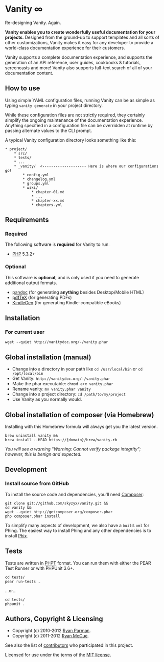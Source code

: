 # Vanity ∞
Re-designing Vanity. Again.

**Vanity enables you to create wonderfully useful documentation for your projects.** Designed from the ground-up to support templates and all sorts of other customizations, Vanity makes it easy for any developer to provide a world-class documentation experience for their customers.

Vanity supports a complete documentation experience, and supports the generation of an API reference, user guides, cookbooks & tutorials, screencasts and more! Vanity also supports full-text search of all of your documentation content.


## How to use
Using simple YAML configuration files, running Vanity can be as simple as typing `vanity generate` in your project directory.

While these configuration files are not strictly required, they certainly simplify the ongoing maintenance of the documentation experience. Anything specified in a configuration file can be overridden at runtime by passing alternate values to the CLI prompt.

A typical Vanity configuration directory looks something like this:

	* project/
		* src/
		* tests/
		* ...
		* _vanity/  <-------------------- Here is where our configurations go!
			* config.yml
			* changelog.yml
			* groups.yml
			* wiki/
				* chapter-01.md
				* ...
				* chapter-xx.md
				* chapters.yml


## Requirements
### Required
The following software is **required** for Vanity to run:

* [PHP](http://php.net) 5.3.2+

### Optional
This software is **optional**, and is only used if you need to generate additional output formats.

* [pandoc](http://johnmacfarlane.net/pandoc/) (for generating **anything** besides Desktop/Mobile HTML)
* [pdfTeX](http://www.tug.org/applications/pdftex/) (for generating PDFs)
* [KindleGen](http://www.amazon.com/gp/feature.html?ie=UTF8&docId=1000234621) (for generating Kindle-compatible eBooks)


## Installation
### For current user

	wget --quiet http://vanitydoc.org/-/vanity.phar

## Global installation (manual)
* Change into a directory in your path like `cd /usr/local/bin` or `cd /opt/local/bin`
* Get Vanity: `http://vanitydoc.org/-/vanity.phar`
* Make the phar executable: `chmod a+x vanity.phar`
* Rename vanity: `mv vanity.phar vanity`
* Change into a project directory: `cd /path/to/my/project`
* Use Vanity as you normally would.

## Global installation of composer (via Homebrew)
Installing with this Homebrew formula will always get you the latest version.

	brew uninstall vanity &&
	brew install --HEAD https://{domain}/brew/vanity.rb

_You will see a warning "Warning: Cannot verify package integrity"; however, this is benign and expected._


## Development
### Install source from GitHub
To install the source code and dependencies, you'll need [Composer](https://github.com/composer/composer):

	git clone git://github.com/skyzyx/vanity.git &&
	cd vanity &&
	wget --quiet http://getcomposer.org/composer.phar
	php composer.phar install

To simplify many aspects of development, we also have a `build.xml` for Phing. The easiest way to install Phing and any other dependencies is to install [Phix](http://phix-project.org/#install).


## Tests
Tests are written in [PHPT](http://qa.php.net/phpt_details.php) format. You can run them with either the PEAR Test Runner or with PHPUnit 3.6+.

	cd tests/
	pear run-tests .

...or...

	cd tests/
	phpunit .


## Authors, Copyright & Licensing
* Copyright (c) 2010-2012 [Ryan Parman](http://ryanparman.com).
* Copyright (c) 2011-2012 [Ryan McCue](http://ryanmccue.info).

See also the list of [contributors](./contributors) who participated in this project.

Licensed for use under the terms of the [MIT license](http://www.opensource.org/licenses/mit-license.php).
